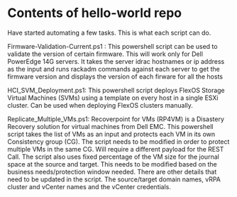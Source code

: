 # Contents of hello-world repo
Have started automating a few tasks. This is what each script can do.

Firmware-Validation-Current.ps1 :
This powershell script can be used to validate the version of certain firmware. This will work only for Dell PowerEdge 14G servers. It takes the server idrac hostnames or ip address as the input and runs rackadm commands against each server to get the firmware version and displays the version of each firware for all the hosts

HCI_SVM_Deployment.ps1:
This powershell script deploys FlexOS Storage Virtual Machines (SVMs) using a template on every host in a single ESXi cluster. Can be used when deploying FlexOS clusters manually.

Replicate_Multiple_VMs.ps1:
Recoverpoint for VMs (RP4VM) is a Disastery Recovery solution for virtual machines from Dell EMC. This powershell script takes the list of VMs as an input and protects each VM in its own Consistency group (CG). The script needs to be modified in order to protect multiple VMs in the same CG. Will require a different payload for the REST Call. The script also uses fixed percentage of the VM size for the journal space at the source and target. This needs to be modified based on the business needs/protection window needed. There are other details that need to be updated in the script. The source/target domain names, vRPA cluster and vCenter names and the vCenter credentials.
